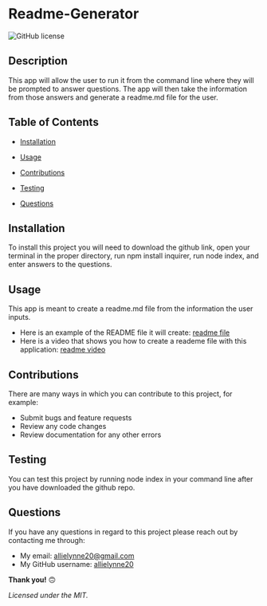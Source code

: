   # **Readme-Generator**

  ![GitHub license](https://img.shields.io/badge/license-MIT-blue.svg)

  ## **Description**
  This app will allow the user to run it from the command line where they will be prompted to answer questions. The app will then take the information from those answers and generate a readme.md file for the user.

  ## **Table of Contents**

  * [Installation](#Installation)

  * [Usage](#Usage)

  * [Contributions](#Contributions)

  * [Testing](#Testing)

  * [Questions](#Questions)


  ## **Installation**
  To install this project you will need to download the github link, open your terminal in the proper directory, run npm install inquirer, run node index, and enter answers to the questions.

  ## **Usage**
  This app is meant to create a readme.md file from the information the user inputs.
  - Here is an example of the README file it will create: [readme file]()
  - Here is a video that shows you how to create a reademe file with this application: [readme video]()

  ## **Contributions**
  There are many ways in which you can contribute to this project, for example:
  - Submit bugs and feature requests
  - Review any code changes 
  - Review documentation for any other errors

  ## **Testing**
  You can test this project by running node index in your command line after you have downloaded the github repo.

  ## **Questions** 
  If you have any questions in regard to this project please reach out by contacting me through: 
  - My email: allielynne20@gmail.com
  - My GitHub username: [allielynne20](https://github.com/allielynne20)


  **Thank you!** :upside_down_face:


  *Licensed under the MIT.*
  
